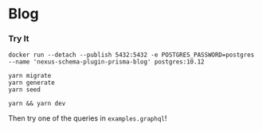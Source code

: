 # Blog

### Try It

```
docker run --detach --publish 5432:5432 -e POSTGRES_PASSWORD=postgres --name 'nexus-schema-plugin-prisma-blog' postgres:10.12
```

```
yarn migrate
yarn generate
yarn seed
```

```
yarn && yarn dev
```

Then try one of the queries in `examples.graphql`!

